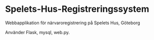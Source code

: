 # Spelets-Hus-Registreringssystem
Webbapplikation för närvaroregistrering på Spelets Hus, Göteborg

Använder Flask, mysql, web.py.
